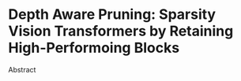 # Depth Aware Pruning: Sparsity Vision Transformers by Retaining High-Performoing Blocks

Abstract

